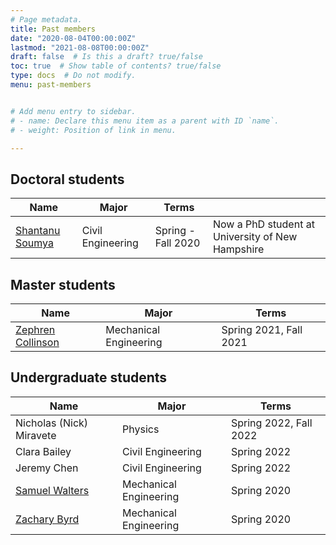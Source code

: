```yaml
---
# Page metadata.
title: Past members
date: "2020-08-04T00:00:00Z"
lastmod: "2021-08-08T00:00:00Z"
draft: false  # Is this a draft? true/false
toc: true  # Show table of contents? true/false
type: docs  # Do not modify.
menu: past-members


# Add menu entry to sidebar.
# - name: Declare this menu item as a parent with ID `name`.
# - weight: Position of link in menu.

---
```


## Doctoral students

|  Name           | Major                          | Terms							| 								 |
| ----------------| ------------------------------ | ------------------------------ | ------------------------------ | 
| [Shantanu Soumya](../author/shantanu-soumya/) | Civil Engineering | Spring - Fall 2020	| Now a PhD student at University of New Hampshire 


## Master students

|  Name           | Major                          | Terms							| 
| ----------------| ------------------------------ | ------------------------------ | 
| [Zephren Collinson](../author/zephren-collinson/)  | Mechanical Engineering | Spring 2021, Fall 2021       | 

## Undergraduate students

|  Name           | Major                          | Terms							| 
| ----------------| ------------------------------ | ------------------------------ | 
| Nicholas (Nick) Miravete  | Physics | Spring 2022, Fall 2022       | 
| Clara Bailey | Civil Engineering | Spring 2022       | 
| Jeremy Chen  | Civil Engineering | Spring 2022       | 
| [Samuel Walters](../author/samuel-walters/)  | Mechanical Engineering | Spring 2020       | 
| [Zachary Byrd](../author/zachary-byrd/)      | Mechanical Engineering | Spring 2020       | 


